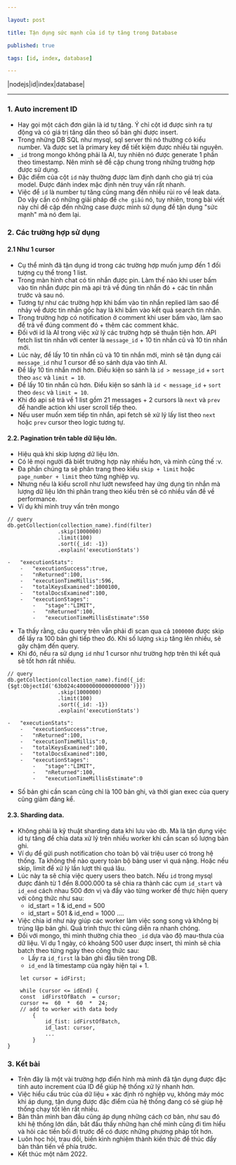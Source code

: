 ```yaml
---

layout: post

title: Tận dụng sức mạnh của id tự tăng trong Database

published: true

tags: [id, index, database]

---
```


|nodejs|id|index|database|

---
  

### 1. Auto increment ID
* Hay gọi một cách đơn giản là id tự tăng. Ý chỉ cột id được sinh ra tự động và có giá trị  tăng dần theo số bản ghi được insert.
* Trong những DB SQL như mysql, sql server thì nó thường có kiểu number. Và được set là primary key để tiết kiệm được nhiều tài nguyên.
* `_id` trong mongo không phải là AI, tuy nhiên nó được generate 1 phần theo timestamp. Nên mình sẽ đề cập chung trong những trường hợp được sử dụng. 
* Đặc điểm của cột `id` này thường được làm định danh cho giá trị của model. Được đánh index mặc định nên truy vấn rất nhanh.
* Việc để `id` là number tự tăng cũng mang đến nhiều rủi ro về leak data. Do vậy cần có những giải pháp để `che giấu` nó, tuy nhiên, trong bài viết này chỉ đề cập đến những case được mình sử dụng để tận dụng "sức mạnh" mà nó đem lại.

### 2. Các trường hợp sử dụng
#### 2.1 Như 1 cursor
* Cụ thể mình đã tận dụng id trong các trường hợp muốn jump đến 1 đối tượng cụ thể trong 1 list.
* Trong màn hình chat có tin nhắn được pin. Làm thế nào khi user bấm vào tin nhắn được pin mà api trả về đúng tin nhắn đó + các tin nhắn trước và sau nó.
* Tương tự như các trường hợp khi bấm vào tin nhắn replied làm sao để nhảy về được tin nhắn gốc hay là khi bấm vào kết quả search tin nhắn.
* Trong trường hợp có notification ở comment khi user bấm vào, làm sao để trả về đúng comment đó + thêm các comment khác.
* Đối với id là AI trong việc xử lý các trường hợp sẽ thuận tiện hơn. API fetch list tin nhắn với center là `message_id` + 10 tin nhắn cũ và 10 tin nhắn mới. 
* Lúc này, để lấy 10 tin nhắn cũ và 10 tin nhắn mới, mình sẽ tận dụng cái `message_id` như 1 cursor để so sánh dựa vào tính AI.
* Để lấy 10 tin nhắn mới hơn. Điều kiện so sánh là `id > message_id` + `sort` theo `asc` và `limit = 10`.
* Để lấy 10 tin nhắn cũ hơn. Điều kiện so sánh là `id < message_id` + `sort` theo `desc` và `limit = 10`.
* Khi đó api sẽ trả về 1 list gồm 21 messages + 2 cursors là `next` và `prev` để handle action khi user scroll tiếp theo. 
* Nếu user muốn xem tiếp tin nhắn, api fetch sẽ xử lý lấy list theo `next` hoặc `prev` cursor theo logic tương tự.

#### 2.2. Pagination trên table dữ liệu lớn.
* Hiệu quả khi skip lượng dữ liệu lớn.
* Có lẽ mọi người đã biết trường hợp này nhiều hơn, và mình cũng thế :v.
* Đa phần chúng ta sẽ phân trang theo kiểu `skip + limit` hoặc `page_number + limit` theo từng nghiệp vụ. 
* Nhưng nếu là kiểu scroll như lướt newsfeed hay ứng dụng tin nhắn mà lượng dữ liệu lớn thì phân trang theo kiểu trên sẽ có nhiều vấn đề về performance.
* Ví dụ khi mình truy vấn trên mongo

```
// query
db.getCollection(collection_name).find(filter)
				.skip(1000000)
				.limit(100)
				.sort({_id: -1})
				.explain('executionStats')
								
-   "executionStats":
    -   "executionSuccess":true,
    -   "nReturned":100,
    -   "executionTimeMillis":596,
    -   "totalKeysExamined":1000100,
    -   "totalDocsExamined":100,
    -   "executionStages":
        -   "stage":"LIMIT",
        -   "nReturned":100,
        -   "executionTimeMillisEstimate":550
```

* Ta thấy rằng, câu query trên vẫn phải đi scan qua cả `1000000` được skip để lấy ra 100 bản ghi tiếp theo đó. Khi số lượng `skip` tăng lên nhiều, sẽ gây chậm đến query.
* Khi đó, nếu ra sử dụng `id` như 1 cursor như trường hợp trên thì kết quả sẽ tốt hơn rất nhiều.

```
// query
db.getCollection(collection_name).find({_id:{$gt:ObjectId('63b024c40000000000000000')}})
				.skip(1000000)
				.limit(100)
				.sort({_id: -1})
				.explain('executionStats')

-   "executionStats":
    -   "executionSuccess":true,
    -   "nReturned":100,
    -   "executionTimeMillis":0,
    -   "totalKeysExamined":100,
    -   "totalDocsExamined":100,
    -   "executionStages":
        -   "stage":"LIMIT",
        -   "nReturned":100,
        -   "executionTimeMillisEstimate":0      
```

* Số bản ghi cần scan cũng chỉ là 100 bản ghi, và thời gian exec của query cũng giảm đáng kể.

#### 2.3.  Sharding data.
* Không phải là kỹ thuật sharding data khi lưu vào db. Mà là tận dụng việc id tự tăng để chia data xử lý trên nhiều worker khi cần scan số lượng bản ghi.
* Ví dụ để gửi push notification cho toàn bộ vài  triệu user có trong hệ thống. Ta không thể nào query toàn bộ bảng user vì quá nặng. Hoặc nếu skip, limit để xử lý lần lượt thì quá lâu.
* Lúc này ta sẽ chia việc query users theo batch. Nếu `id` trong mysql được đánh từ 1 đến 8.000.000 ta sẽ chia ra thành các cụm `id_start` và `id_end` cách nhau 500 đơn vị và đẩy vào từng worker để thực hiện query với công thức như sau:
	* id_start = 1 & id_end = 500
	* id_start = 501 & id_end = 1000
	....
* Việc chia id như này giúp các worker làm việc song song và không bị trùng lặp bản ghi. Quá trình thực thi cũng diễn ra nhanh chóng.
* Đối với mongo, thì mình thường chia theo `_id` dựa vào độ mau-thưa của dữ liệu. Ví dụ 1 ngày, có khoảng 500 user được insert, thì mình sẽ chia batch theo từng ngày theo công thức sau:
	* Lấy ra `id_first` là bản ghi đầu tiên trong DB.
	* `id_end` là timestamp của ngày hiện tại + 1.

```
	let cursor = idFirst;
	
	while (cursor <= idEnd) {
	const  idFirstOfBatch  = cursor;
	cursor +=  60  *  60  *  24;
	// add to worker with data body 
		{
			id_fist: idFirstOfBatch,
			id_last: cursor,
			...
		}
}
```

### 3. Kết bài
* Trên đây là một vài trường hợp điển hình mà mình đã tận dụng được đặc tính auto increment của ID để giúp hệ thống xử lý nhanh hơn.
* Việc hiểu cấu trúc của dữ liệu + xác định rõ nghiệp vụ, không máy móc khi áp dụng, tận dụng được đặc điểm của hệ thống đang có sẽ giúp hệ thống chạy tốt lên rất nhiều.
* Bản thân mình ban đầu cũng áp dụng những cách cơ bản, như sau đó khi hệ thống lớn dần, bắt đầu thấy những hạn chế mình cũng đi tìm hiểu và hỏi các tiền bối đi trước để có được những phương pháp tốt hơn.
* Luôn học hỏi, trau dồi, biến kinh nghiệm thành kiến thức để thúc đẩy bản thân tiến về phía trước.
* Kết thúc một năm 2022.